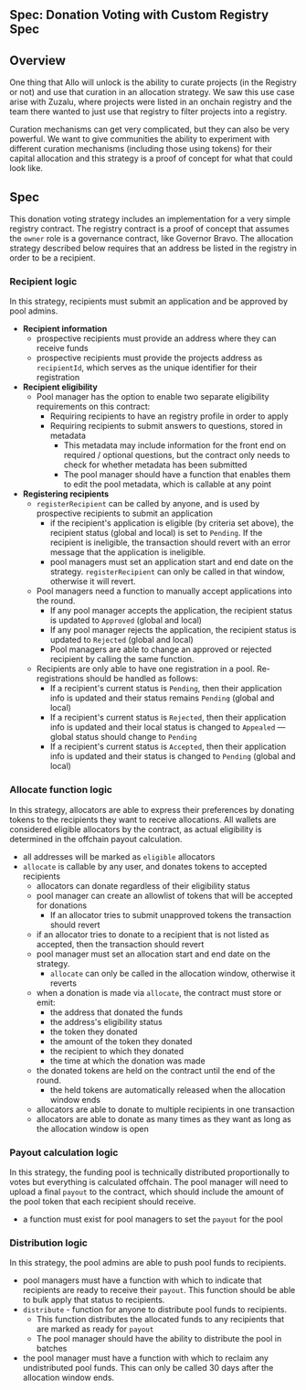 Spec: Donation Voting with Custom Registry Spec
---------------------------------

## Overview

One thing that Allo will unlock is the ability to curate projects (in the
Registry or not) and use that curation in an allocation strategy. We saw this
use case arise with Zuzalu, where projects were listed in an onchain registry
and the team there wanted to just use that registry to filter projects into
a registry.

Curation mechanisms can get very complicated, but they can also be very
powerful. We want to give communities the ability to experiment with different
curation mechanisms (including those using tokens) for their capital allocation
and this strategy is a proof of concept for what that could look like.

## Spec

This donation voting strategy includes an implementation for a very simple registry
contract. The registry contract is a proof of concept that assumes the `owner`
role is a governance contract, like Governor Bravo. The allocation strategy
described below requires that an address be listed in the registry in order to
be a recipient.

### Recipient logic

In this strategy, recipients must submit an application and be approved by pool admins.

- **Recipient information**
  - prospective recipients must provide an address where they can receive funds
  - prospective recipients must provide the projects address as `recipientId`, which serves as the unique identifier for their registration
- **Recipient eligibility**
  - Pool manager has the option to enable two separate eligibility requirements on this contract:
    - Requiring recipients to have an registry profile in order to apply
    - Requiring recipients to submit answers to questions, stored in metadata
      - This metadata may include information for the front end on required / optional questions, but the contract only needs to check for whether metadata has been submitted
      - The pool manager should have a function that enables them to edit the pool metadata, which is callable at any point
- **Registering recipients**
  - `registerRecipient` can be called by anyone, and is used by prospective recipients to submit an application
    - if the recipient's application is eligible (by criteria set above), the recipient status (global and local) is set to `Pending`. If the recipient is ineligible, the transaction should revert with an error message that the application is ineligible.
    - pool managers must set an application start and end date on the strategy. `registerRecipient` can only be called in that window, otherwise it will revert.
  - Pool managers need a function to manually accept applications into the round.
    - If any pool manager accepts the application, the recipient status is updated to `Approved` (global and local)
    - If any pool manager rejects the application, the recipient status is updated to `Rejected` (global and local)
    - Pool managers are able to change an approved or rejected recipient by calling the same function.
  - Recipients are only able to have one registration in a pool. Re-registrations should be handled as follows:
    - If a recipient's current status is `Pending`, then their application info is updated and their status remains `Pending` (global and local)
    - If a recipient's current status is `Rejected`, then their application info is updated and their local status is changed to `Appealed` — global status should change to `Pending`
    - If a recipient's current status is `Accepted`, then their application info is updated and their status is changed to `Pending` (global and local)

### Allocate function logic

In this strategy, allocators are able to express their preferences by donating tokens to the recipients they want to receive allocations. All wallets are considered eligible allocators by the contract, as actual eligibility is determined in the offchain payout calculation.

- all addresses will be marked as `eligible` allocators
- `allocate` is callable by any user, and donates tokens to accepted recipients
  - allocators can donate regardless of their eligibility status
  - pool manager can create an allowlist of tokens that will be accepted for donations
    - If an allocator tries to submit unapproved tokens the transaction should revert
  - if an allocator tries to donate to a recipient that is not listed as accepted, then the transaction should revert
  - pool manager must set an allocation start and end date on the strategy.
    - `allocate` can only be called in the allocation window, otherwise it reverts
  - when a donation is made via `allocate`, the contract must store or emit:
    - the address that donated the funds
    - the address's eligibility status
    - the token they donated
    - the amount of the token they donated
    - the recipient to which they donated
    - the time at which the donation was made
  - the donated tokens are held on the contract until the end of the round.
    - the held tokens are automatically released when the allocation window ends
  - allocators are able to donate to multiple recipients in one transaction
  - allocators are able to donate as many times as they want as long as the allocation window is open

### Payout calculation logic

In this strategy, the funding pool is technically distributed proportionally to votes but everything is calculated offchain. The pool manager will need to upload a final `payout` to the contract, which should include the amount of the pool token that each recipient should receive.

- a function must exist for pool managers to set the `payout` for the pool

### Distribution logic

In this strategy, the pool admins are able to push pool funds to recipients.

- pool managers must have a function with which to indicate that recipients are ready to receive their `payout`. This function should be able to bulk apply that status to recipients.
- `distribute` - function for anyone to distribute pool funds to recipients.
  - This function distributes the allocated funds to any recipients that are marked as ready for `payout`
  - The pool manager should have the ability to distribute the pool in batches
- the pool manager must have a function with which to reclaim any undistributed pool funds. This can only be called 30 days after the allocation window ends.

